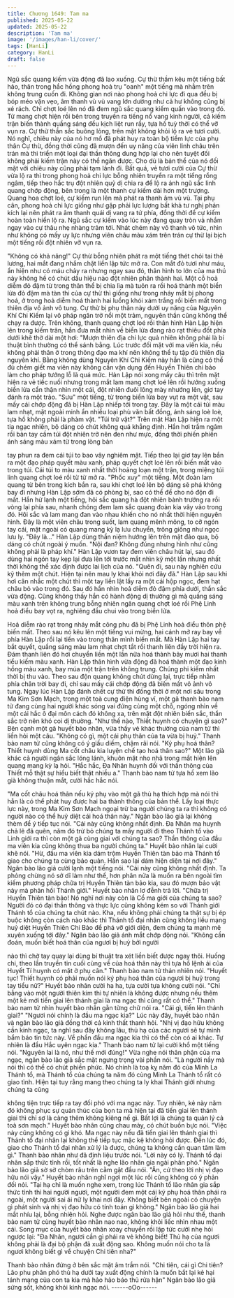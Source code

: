 ```yaml
---
title: Chương 1649: Tam ma
published: 2025-05-22
updated: 2025-05-22
description: 'Tam ma'
image: '/images/han-li/cover/'
tags: [HanLi]
category: HanLi
draft: false
---
```


Ngũ sắc quang kiếm vừa động đã lao xuống. Cự thừ thầm kêu
một tiếng bất hảo, thân trong hắc hồng phong hoả trụ "oanh" một
tiếng mà nhằm trên không trung cuốn đi. Không gian nơi nào
phong hoả chi lực đi qua đều bị bóp méo vặn vẹo, âm thanh vù vù
vang lớn dường như cả hư không cũng bị xé rách. Chỉ chợt loé
lên nó đã đem ngũ sắc quang kiếm quấn vào trong đó.
Tử mang chợt hiện rồi bên trong truyền ra tiếng nổ vang kinh
người, cả kiếm trận biến thành quầng sáng đều kịch liệt run rẩy,
tựa hồ tuỳ thời có thể vỡ vụn ra. Cự thừ thần sắc buông lỏng, trên
mặt không khỏi lộ ra vẻ tươi cười.
Nó nghĩ, chiêu này của nó hơ mồ đã phát huy ra toàn bộ tiềm lực
của phụ thân Cự thừ, đồng thời cũng đã mượn đến uy năng của
viên linh châu trên trán mà thi triển một loại đại thần thông dung
hợp lại cho nên tuyệt đối không phải kiếm trận này có thể ngăn
được. Cho dù là bản thể của nó đối mặt với chiêu này cũng phải
tạm lánh đi.
Bất quá, vẻ tươi cười của Cự thừ vừa lộ ra thì trong phong hoả
chi lực bỗng nhiên truyền ra một tiếng rồng ngâm, tiếp theo hắc
trụ đột nhiên quỷ dị chia ra để lộ ra ánh ngũ sắc linh quang chớp
động, bên trong là một thanh cự kiếm dài hơn một trượng. Quang
hoa chợt loé, cự kiếm run lên mà phát ra thanh âm vù vù.
Tại phụ cân, phong hoả chi lực giống như gặp phải lực lượng bất
khả tư nghị phản kích lại nên phát ra âm thanh quái dị vang ra tứ
phía, đồng thời để cự kiếm hoàn toàn hiển lộ ra. Ngũ sắc cự kiếm
vào lúc này đang quay tròn và nhắm ngay vào cự thâu nhẹ nhàng
trảm tới. Nhát chém này vô thanh vô tức, nhìn như không có mấy
uy lực nhưng viên châu màu xám trên trán cự thừ lại bịch một
tiếng rồi đột nhiên vỡ vụn ra.

"Không có khả năng!"
Cự thừ bỗng nhiên phát ra một tiếng thét chói tai thê lương, hai
mắt đang nhắm chặt liền lập tức mở ra. Con mắt đỏ tươi như
máu, ẩn hiện như có máu chảy ra nhưng ngay sau đó, thân hình
to lớn của ma thú này không hề có chút dấu hiệu nào đột nhiên
phân thành hai. Một cỗ hoả diễm đỏ đậm từ trong thân thể bị chia
lìa mà tuôn ra rồi hoá thành một biển lửa đỏ đậm mà tàn thi của
cự thừ thì giống như trong nháy mắt bị phong hoá, ở trong hoả
diễm hoá thành hai luồng khói xám trắng rồi biến mất trong thiên
địa vô ảnh vô tung.
Cự thừ bị phụ thân này dưới uy năng của Nguyên Khí Chi Kiếm
lại vô pháp ngăn trở nổi một trảm, nguyên thần cũng không thể
chạy ra được. Trên không, thanh quang chợt loé rồi thân hình
Hàn Lập hiện lên trong kiếm trân, hắn đưa mắt nhìn về biển lửa
đang rào rạt thiêu đốt phía dưới khẽ thở dài một hơi:
"Mượn thiên địa chi lực quả nhiên không phải là bí thuật bình
thường có thể sánh bằng. Lúc trước đối mặt với ma viên kia, nếu
không phải thân ở trong thông đạo ma khí nên không thể tụ tập đủ
thiên địa nguyên khí. Bằng không dùng Nguyên Khí Chi Kiếm này
hẳn là cũng có thể đủ chém giết ma viên này không cần vận dụng
đến Huyền Thiên chi bảo làm cho pháp tướng lỗ lã quá mức.
Hàn Lập nói xong mấy câu thì trên mặt hiện ra vẻ tiếc nuối nhưng
trong mắt lam mang chợt loé lên rồi hướng xuống biển lửa cẩn
thận nhìn một cái, đột nhiên đuôi lông mày nhướng lên, giơ tay
đánh ra một trảo. "Sưu" một tiếng, từ trong biển lửa bay vụt ra một
vật, sau mấy cái chớp động đã bị Hàn Lập nhiếp tới trong tay. Đây
là một cái túi màu lam nhạt, mặt ngoài minh ẩn nhiều loại phù văn
bất đồng, ánh sáng loè loè, tựa hồ không phải là phàm vật.
"Túi trữ vật?"
Trên mặt Hàn Lập hiện ra một tia ngạc nhiên, bộ dáng có chút
không quá khẳng định.
Hắn hơi trầm ngâm rồi bàn tay cầm túi đột nhiên trở nên đen như
mực, đồng thời phiến phiến ánh sáng màu xám từ trong lòng bàn

tay phun ra đem cái túi to bao vây nghiêm mật. Tiếp theo lại giơ
tay lên bắn ra một đạo pháp quyết màu xanh, pháp quyết chợt loé
lên rồi biến mất vào trong túi. Cái túi to màu xanh nhất thời hoảng
loạn một trận, trong miệng túi linh quang chợt loé rồi từ từ mở ra.
"Phốc xuy" một tiếng.
Một đoàn lam quang từ bên trong kích bắn ra, sau khi chợt loé lên
bộ dáng sẽ phá không bay đi nhưng Hàn Lập sớm đã có phòng bị,
sao có thể để cho nó độn đi mất. Hắn hừ lạnh một tiếng, hôi sắc
quang hà đột nhiên bành trướng ra rồi vòng lại phía sau, nhanh
chóng đem lam sắc quang đoàn kia vây vào trong đó. Hôi sắc và
lam mang đan vào nhau khiến cho nó nhất thời hiện nguyên hình.
Đây là một viên châu trong suốt, lam quang mênh mông, to cỡ
ngón tay cái, mặt ngoài có quang mang kỳ lạ lưu chuyển, trông
giống như ngọc lưu ly.
"Đây là..."
Hàn Lập dùng thần niệm hướng lên trên mặt đảo qua, bộ dáng có
chút ngoài ý muốn.
"Nội đan? Không đúng nhưng hình như cũng không phải là pháp
khí."
Hàn Lập vươn tay đem viên châu hút lại, sau đó dùng hai ngón
tay kẹp lại đưa lên tới trước mắt nhìn kỹ một lần nhưng nhất thời
không thể xác định được lai lịch của nó.
"Quên đi, sau này nghiên cứu kỹ thêm một chút. Hiện tại nên mau
ly khai khỏi nơi đây đã."
Hàn Lập sau khi hơi cân nhắc một chút thì một tay liền lật lấy ra
một cái hộp ngọc, đem hạt châu bỏ vào trong đó. Sau đó hắn nhìn
hoả diễm đỏ đậm phía dưới, thần sắc vừa động. Cũng không thấy
hắn có hành động dị thường gì mà quầng sáng màu xanh trên
không trung bỗng nhiên ngân quang chợt loé rồi Phệ Linh hoả
điểu bay vọt ra, nghiêng đầu chui vào trong biển lửa.

Hoả diễm rào rạt trong nháy mắt công phu đã bị Phệ Linh hoả
điểu thôn phệ biến mất. Theo sau nó kêu lên một tiếng vui mừng,
hai cánh mở ray bay về phía Hàn Lập rồi lại tiến vào trong thân
mình biến mất.
Mà Hàn Lập hai tay bắt quyết, quầng sáng màu lam nhạt chợt tắt
rồi thanh liên đầy trời hiện ra. Đám thanh liên đó hơi chuyển liền
một lần nữa hoá thành bảy mươi hai thanh tiểu kiếm màu xanh.
Hàn Lập thân hình vừa động đã hoá thành một đạo kinh hồng
màu xanh, bay múa một trận trên không trung. Chúng phi kiếm
nhất thời bị thu vào. Theo sau độn quang không chút dừng lại,
trực tiếp nhằm phía chân trời bay đi, chỉ sau mấy cái chớp động
đã biến mất vô ảnh vô tung.
Ngay lúc Hàn Lập đánh chết cự thừ thì đồng thời ở một nơi sâu
trong Ma Kim Sơn Mạch, trong một toà cung điện hùng vĩ, một gã
thanh bào nam tử đang cùng hai người khác sóng vai đứng cùng
một chỗ, ngóng nhìn về một cái hắc ô đại môn cách đó không xa,
trên mặt đột nhiên biến sắc, thần sắc trở nên khó coi dị thường.
"Như thế nào, Thiết huynh có chuyện gì sao?"
Bên cạnh một gã huyết bào nhân, vừa thấy vẻ khác thường của
nam tử thì liền hỏi một câu.
"Không có gì, một cái phụ thân của ta vừa bị huỷ."
Thanh bào nam tử cũng không có ý giấu diếm, chậm rãi nói.
"Ký phụ hoá thân? Thiết huynh dùng Ma cốt châu kia luyện chế
tạo hoá thân sao?"
Một lão già khác cả người ngân sắc lóng lánh, khuôn mặt nho nhã
trong mắt hiện lên quang mang kỳ lạ hỏi.
"Hắc hắc, Đa Nhãn huynh đối với thần thông của Thiết mỗ thật sự
hiểu biết thật nhiều a."
Thanh bào nam tử tựa hồ xem lão già không thuận mắt, cười hắc
hắc nói.

"Ma cốt châu hoá thân nếu ký phụ vào một gã thủ hạ thích hợp
mà nói thì hẳn là có thể phát huy được hai ba thành thông của
bản thể. Lấy loại thực lực này, trong Ma Kim Sơn Mạch ngoại trừ
ba người chúng ta ra thì không có người nào có thể huỷ diệt cái
hoá thân này."
Ngân bào lão giả lại không thèm để ý tiếp tục nói.
"Cái này cũng không nhất định. Đa Nhãn ma huynh chả lẽ đã
quên, năm đó trừ bỏ chúng ta mấy người đi theo Thánh tổ vào
Linh giới ra thì còn một gã cùng giai với chúng ta sao? Thần
thông của đầu ma viên kia cũng không thua ba người chúng ta."
Huyết bào nhân lại cười khẽ nói.
"Hừ, đầu ma viên kia dám trộm Huyền Thiên tàn bảo mà Thánh tổ
giao cho chúng ta cùng bảo quản. Hắn sao lại dám hiện diện tại
nơi đây."
Ngân bào lão giả cười lạnh một tiếng nói.
"Cái này cũng không nhất định. Ta phỏng chừng nó sở dĩ làm như
thế, hơn phân nửa là muốn ra bên ngoài tìm kiếm phương pháp
chữa trị Huyền Thiên tàn bảo kia, sau đó mượn bảo vật này mà
phản hồi Thánh giới."
Huyết bào nhân lơ đễnh trả lời.
"Chữa trị Huyền Thiên tàn bảo! Nó nghĩ nơi này còn là Cổ ma giới
của chúng ta sao? Người đó có đại thần thông và thực lực cũng
không kém so với Thánh giới Thánh tổ của chúng ta chút nào.
Kha, nếu không phải chúng ta thật sự bị ép buộc không còn cách
nào khác thì Thánh tổ đại nhân cũng không liều mạng huỷ diệt
Huyền Thiên Chi Bảo để phá vỡ giới diện, đem chúng ta mạnh
mẽ xuyên xuống tới đây."
Ngân bào lão giả ánh mắt chớp động nói.
"Không cần đoán, muốn biết hoá thân của ngươi bị huỷ bởi người

nào thì chờ tay quay lại dùng bí thuật tra xét liền biết được ngay
thôi. Huống chi, theo lần truyền tin cuối cùng về của hoá thân này
thì tựa hồ lệnh ái của Huyết Tí huynh có mặt ở phụ cân."
Thanh bào nam tử thản nhiên nói.
"Huyết tục! Thiết huynh có phải muốn nói ký phụ hoá thân của
ngươi bị huỷ trong tay tiểu nữ?"
Huyết bào nhân cười ha ha, tựa cười tựa không cười nói.
"Chỉ bằng vào một người thiên kim thì tự nhiên là không được
nhưng nếu thêm một kẻ mới tiến giai lên thánh giai là ma ngạc thì
cũng rất có thể."
Thanh bào nam tử nhìn huyết bào nhân gằn từng chữ nói ra.
"Cái gì, tiến lên thánh giai?"
"Ngươi nói chính là đầu ma ngạc kia?"
Lúc này đây, huyết bào nhân và ngân bào lão giả đồng thời cả
kinh thất thanh hỏi.
"Nhị vị đạo hữu không cần kinh ngạc, ta nghĩ sau đây không lâu,
thủ hạ của các ngươi sẽ tự mình bẩm báo tin tức này. Về phần
đầu ma ngạc kia thì có thể còn có ai khác. Tự nhiên là đầu Hắc
uyên ngạc kia."
Thanh bào nam tử lại cười khổ một tiếng nói.
"Nguyên lai là nó, như thế mới đúng!"
Vừa nghe nói thân phận của ma ngạc, ngân bào lão giả sắc mặt
ngưng trọng vài phần nói.
"Là người nầy mà nói thì có thể có chút phiền phức. Nó chính là
toạ kỵ năm đó của Minh La Thánh tổ, mà Thánh tổ của chúng ta
năm đó cùng Minh La Thánh tổ rất có giao tình. Hiện tại tuy rằng
mang theo chúng ta ly khai Thánh giới nhưng chúng ta cũng

không tiện trực tiếp ra tay đối phó với ma ngạc này. Tuy nhiên, kẻ
này năm đó không phục sự quản thúc của bọn ta mà hiện tại đã
tiến giai lên thánh giai thì chỉ sợ là càng thêm không kiêng nể gì.
Bất lợi là chúng ta quản lý cả toà sơn mạch."
Huyết bào nhân cũng chau mày, có chút buồn bực nói.
"Việc này cũng không có gì khó. Ma ngạc này nếu đã tiến giai lên
thánh giai thì Thánh tổ đại nhân lại không thể tiếp tục mặc kệ
không hỏi được. Đến lúc đó, giao cho Thánh tổ đại nhân xử lý là
được, chúng ta không cần quan tâm làm gì."
Thanh bào nhân như đã định liệu trước nói.
"Lời này có lý. Thánh tổ đại nhân sắp thức tỉnh rồi, tốt nhất là
nghe lão nhân gia ngài phân phó."
Ngân bào lão giả sờ sờ chòm râu trên cằm gật đầu nói.
"Ân, cứ theo lời nhị vị đạo hữu nói vậy."
Huyết bào nhân nghĩ ngợi một lúc rồi cũng không có ý phản đối
nỏi.
"Tại hạ chỉ là muốn nghe xem, trong lúc Thánh tổ lão nhân gia
sắp thức tỉnh thì hai người ngươi, một người đem một cái ký phụ
hoá thân phái ra ngoài, một người sai ái nữ ly khai nơi đây. Không
biết bên ngoài có chuyện gì phát sinh và nhị vị đạo hữu có tính
toán gì không."
Ngân bào lão giả hai mắt nhíu lại, bỗng nhiên hỏi.
Nghe được ngân bào lão giả hỏi như thế, thanh bào nam tử cùng
huyết bào nhân nao nao, không khỏi liếc nhìn nhau một cái. Song
mục của huyết bào nhân xoay chuyển rồi lập tức cười nhẹ hỏi
ngược lại:
"Đa Nhãn, ngươi cần gì phải ra vẻ không biết! Thủ hạ của ngươi
không phải là đại bộ phận đã xuất động sao. Không muốn nói cho
ta là ngươi không biết gì về chuyện Chi tiên nha?"

Thanh bào nhân đứng ở bên sắc mặt âm trầm nói.
"Chi tiên, cái gì Chi tiên? Lão phu phân phó thủ hạ dưới tay xuất
động chính là muốn bắt lại kẻ hại tánh mạng của con ta kia mà
hảo hảo báo thủ rửa hận"
Ngân bào lão giả sửng sốt, không khỏi kinh ngạc nói.
------oOo------

